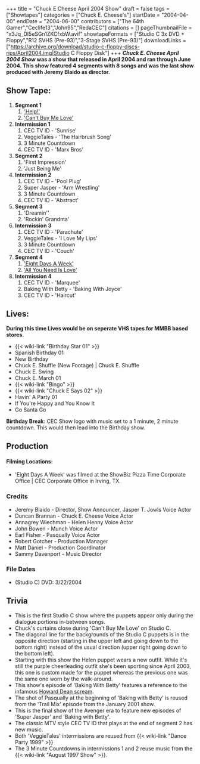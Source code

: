 +++
title = "Chuck E Cheese April 2004 Show"
draft = false
tags = ["Showtapes"]
categories = ["Chuck E. Cheese's"]
startDate = "2004-04-00"
endDate = "2004-06-00"
contributors = ["The 64th Gamer","Ceclife13","John95","RedaCEC"]
citations = []
pageThumbnailFile = "x3Jq_DI5eSGn1ZKCfxbW.avif"
showtapeFormats = ["Studio C 3x DVD + Floppy","R12 SVHS (Pre-93)","3-Stage SVHS (Pre-93)"]
downloadLinks = ["https://archive.org/download/studio-c-floppy-discs-rips/April2004.img|Studio C Floppy Disk"]
+++
***Chuck E. Cheese April 2004 Show* was a show that released in April 2004 and ran through June 2004.
This show featured 4 segments with 8 songs and was the last show produced with Jeremy Blaido as director.**

## Show Tape:

1.  **Segment 1**
    1.  ['Help!'](https://en.wikipedia.org/wiki/Help!_(song))
    2.  ['Can't Buy Me Love'](https://en.wikipedia.org/wiki/Can%27t_Buy_Me_Love)
2.  **Intermission 1**
    1.  CEC TV ID - 'Sunrise'
    2.  VeggieTales - 'The Hairbrush Song'
    3.  3 Minute Countdown
    4.  CEC TV ID - 'Marx Bros'
3.  **Segment 2**
    1.  'First Impression'
    2.  'Just Being Me'
4.  **Intermission 2**
    1.  CEC TV ID - 'Pool Plug'
    2.  Super Jasper - 'Arm Wrestling'
    3.  3 Minute Countdown
    4.  CEC TV ID - 'Abstract'
5.  **Segment 3**
    1.  'Dreamin''
    2.  'Rockin' Grandma'
6.  **Intermission 3**
    1.  CEC TV ID - 'Parachute'
    2.  VeggieTales - 'I Love My Lips'
    3.  3 Minute Countdown
    4.  CEC TV ID - 'Couch'
7.  **Segment 4**
    1.  ['Eight Days A Week'](https://en.wikipedia.org/wiki/Eight_Days_a_Week)
    2.  ['All You Need Is Love'](https://en.wikipedia.org/wiki/All_You_Need_Is_Love)
8.  **Intermission 4**
    1.  CEC TV ID - 'Marquee'
    2.  Baking With Betty - 'Baking With Joyce'
    3.  CEC TV ID - 'Haircut'

## Lives:

**During this time Lives would be on seperate VHS tapes for MMBB based stores.**

- {{< wiki-link "Birthday Star 01" >}}
- Spanish Birthday 01
- New Birthday
- Chuck E. Shuffle (New Footage) | Chuck E. Shuffle
- Chuck E. Swing
- Chuck E. March 01
- {{< wiki-link "Bingo" >}}
- {{< wiki-link "Chuck E Says 02" >}}
- Havin' A Party 01
- If You're Happy and You Know It
- Go Santa Go

**Birthday Break**: CEC Show logo with music set to a 1 minute, 2 minute countdown. This would then lead into the Birthday show.

## Production

#### Filming Locations:

- 'Eight Days A Week' was filmed at the ShowBiz Pizza Time Corporate Office | CEC Corporate Office in Irving, TX.

### Credits

- Jeremy Blaido - Director, Show Announcer, Jasper T. Jowls Voice Actor
- Duncan Brannan - Chuck E. Cheese Voice Actor
- Annagrey Wiechman - Helen Henny Voice Actor
- John Bowen - Munch Voice Actor
- Earl Fisher - Pasqually Voice Actor
- Robert Gotcher - Production Manager
- Matt Daniel - Production Coordinator
- Sammy Davenport - Music Director

### File Dates

- (Studio C) DVD: 3/22/2004

## Trivia

- This is the first Studio C show where the puppets appear only during the dialogue portions in-between songs.
- Chuck's curtains close during 'Can't Buy Me Love' on Studio C.
- The diagonal line for the backgrounds of the Studio C puppets is in the opposite direction (starting in the upper left and going down to the bottom right) instead of the usual direction (upper right going down to the bottom left).
- Starting with this show the Helen puppet wears a new outfit. While it's still the purple cheerleading outfit she's been sporting since April 2003, this one is custom made for the puppet whereas the previous one was the same one worn by the walk-around.
- This show's episode of 'Baking With Betty' features a reference to the infamous [Howard Dean scream](https://en.wikipedia.org/wiki/Dean_scream).
- The shot of Pasqually at the beginning of 'Baking with Betty' is reused from the 'Trail Mix' episode from the January 2001 show.
- This is the final show of the Avenger era to feature new episodes of 'Super Jasper' and 'Baking with Betty'.
- The classic MTV style CEC TV ID that plays at the end of segment 2 has new music.
- Both 'VeggieTales' intermissions are reused from {{< wiki-link "Dance Party 1999" >}}
- The 3 Minute Countdowns in intermissions 1 and 2 reuse music from the {{< wiki-link "August 1997 Show" >}}.
